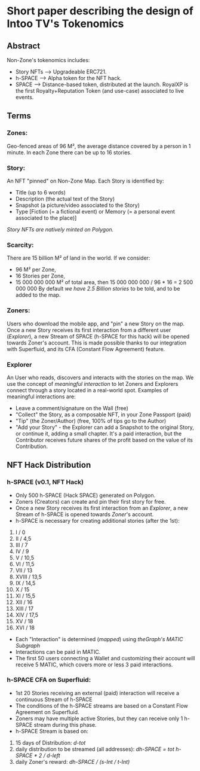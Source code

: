 # Short paper describing the design of Intoo TV's Tokenomics

## Abstract
Non-Zone's tokenomics includes:
- Story NFTs --> Upgradeable ERC721.
- h-SPACE --> Alpha token for the NFT hack.
- SPACE --> Distance-based token, distributed at the launch.
RoyalXP is the first Royalty+Reputation Token (and use-case) associated to live events.

## Terms
### Zones:
Geo-fenced areas of 96 M², the average distance covered by a person in 1 minute.
In each Zone there can be up to 16 stories.

### Story:
An NFT "pinned" on Non-Zone Map. Each Story is identified by:
- Title (up to 6 words)
- Description (the actual text of the Story)
- Snapshot (a picture/video associated to the Story)
- Type [Fiction (= a fictional event) or Memory (= a personal event associated to the place)]

*Story NFTs are natively minted on Polygon.*

### Scarcity:
There are 15 billion M² of land in the world. If we consider: 
- 96 M² per Zone,
- 16 Stories per Zone,
- 15 000 000 000 M² of total area,
then 15 000 000 000 / 96 * 16 = 2 500 000 000 
By default *we have 2.5 Billion stories* to be told, and to be added to the map.

### Zoners: 
Users who download the mobile app, and "pin" a new Story on the map.
Once a new Story receives its first interaction from a different user (_Explorer_),
a new Stream of SPACE (h-SPACE for this hack) will be opened towards Zoner's account.
This is made possible thanks to our integration with Superfluid, and its CFA (Constant Flow Agreement) feature.

### Explorer 
An User who reads, discovers and interacts with the stories on the map. 
We use the concept of _meaningful interaction_ to let Zoners and Explorers connect through a story located in a real-world spot. 
Examples of meaningful interactions are:
- Leave a comment/signature on the Wall (free)
- "Collect" the Story, as a composable NFT, in your Zone Passport (paid)
- "Tip" (the Zoner/Author) (free, 100% of tips go to the Author)
- "Add your Story" - the Explorer can add a Snapshot to the original Story, or continue it, adding a small chapter. 
It's a paid interaction, but the Contributor receives future shares of the profit based on the value of its Contribution.

## NFT Hack Distribution 
### h-SPACE (v0.1, NFT Hack)
- Only 500 h-SPACE (Hack SPACE) generated on Polygon.
- Zoners (Creators) can create and pin their first story for free.
- Once a new Story receives its first interaction from an _Explorer_,
a new Stream of h-SPACE is opened towards _Zoner_'s account.
- h-SPACE is necessary for creating additional stories (after the 1st):
1. I / 0
2. II / 4,5
3. III / 7
4. IV / 9
5. V / 10,5
6. VI / 11,5
7. VII / 13
8. XVIII / 13,5
9. IX / 14,5
10. X / 15
11. XI / 15,5
12. XII / 16
13. XIII / 17
14. XIV / 17,5
15. XV / 18
16. XVI / 18
- Each "Interaction" is determined (_mapped_) using *theGraph's MATIC Subgraph*
- Interactions can be paid in MATIC. 
- The first 50 users connecting a Wallet and customizing their account will receive 5 MATIC, which covers more or less 3 paid interactions.

### h-SPACE CFA on Superfluid:
- 1st 20 Stories receiving an external (paid) interaction will receive a continuous Stream of h-SPACE
- The conditions of the h-SPACE streams are based on a Constant Flow Agreement on Superfluid.
- Zoners may have multiple active Stories, but they can receive only 1 h-SPACE stream during this phase.
- h-SPACE Stream is based on:
1. 15 days of Distribution: _d-tot_
2. daily distribution to be streamed (all addresses): _dh-SPACE = tot h-SPACE * 2 / d-left_
3. daily Zoner's reward: _dh-SPACE / (s-Int / t-Int)_
